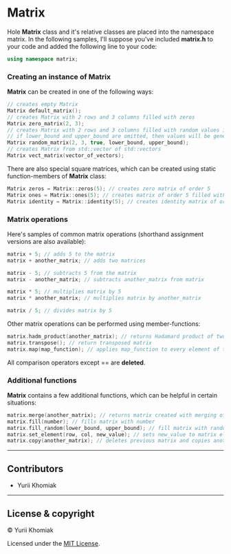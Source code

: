 # Matrix

Hole **Matrix** class and it's relative classes are placed into the namespace matrix.
In the following samples, I'll suppose you've included **matrix.h** to your code and added the following line to your code:
```cpp
using namespace matrix;
```

### Creating an instance of Matrix

**Matrix** can be created in one of the following ways:
```cpp
// creates empty Matrix
Matrix default_matrix(); 
// creates Matrix with 2 rows and 3 columns filled with zeros
Matrix zero_matrix(2, 3); 
// creates Matrix with 2 rows and 3 columns filled with random values in between of lower_bound and upper_bound
// if lower_bound and upper_bound are omitted, then values will be generated in the interval [0;1]
Matrix random_matrix(2, 3, true, lower_bound, upper_bound);
// creates Matrix from std::vector of std::vectors
Matrix vect_matrix(vector_of_vectors);
```

There are also special square matrices, which can be created using static function-members of **Matrix** class:
```cpp
Matrix zeros = Matrix::zeros(5); // creates zero matrix of order 5
Matrix ones = Matrix::ones(5); // creates matrix of order 5 filled with ones
Matrix identity = Matrix::identity(5); // creates identity matrix of order 5
```

### Matrix operations

Here's samples of common matrix operations (shorthand assignment versions are also available):
```cpp
matrix + 5; // adds 5 to the matrix
matrix + another_matrix; // adds two matrices

matrix - 5; // subtracts 5 from the matrix
matrix - another_matrix; // subtracts another_matrix from matrix

matrix * 5; // multiplies matrix by 5
matrix * another_matrix; // multiplies matrix by another_matrix

matrix / 5; // divides matrix by 5
```

Other matrix operations can be performed using member-functions:
```cpp
matrix.hadm_product(another_matrix); // returns Hadamard product of two matrices
matrix.transpose(); // return transposed matrix
matrix.map(map_function); // applies map_function to every element of the matrix
```

All comparison operators except == are **deleted**.

### Additional functions

**Matrix** contains a few additional functions, which can be helpful in certain situations:
```cpp
matrix.merge(another_matrix); // returns matrix created with merging of two matrices
matrix.fill(number); // fills matrix with number
matrix.fill_random(lower_bound, upper_bound); // fill matrix with random number (by default in the interval [0,1])
matrix.set_element(row, col, new_value); // sets new_value to matrix element with indices row and col
matrix.copy(another_matrix); // deletes previous matrix and copies another_matrix to matrix
```

---

## Contributors

- Yurii Khomiak

---

## License & copyright

© Yurii Khomiak

Licensed under the [MIT License](LICENSE).